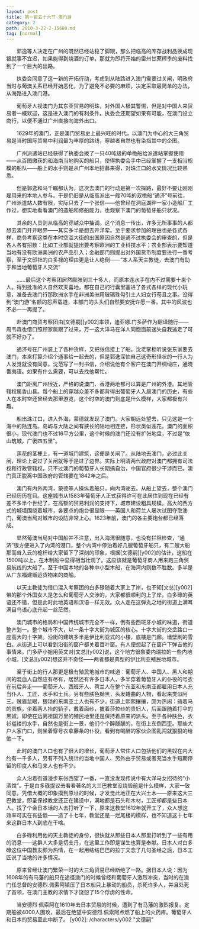 ```yaml
---
layout: post
title: 第一百五十六节 澳门游
category: 2
path: 2010-3-22-2-15600.md
tag: [normal]
---
```


　　郭逸等人决定在广州的既然已经站稳了脚跟，那么把临高的库存战利品换成现银就事不宜迟，如果能得到烧酒的订单，那就为即将开始的雷州甘蔗榨季的废料找到了一个巨大的出路。

　　执委会同意了这一新的开拓行动，考虑到从陆路进入澳门需要过关闸，明政府当时与葡澳关系已经开始恶化，为了避免不必要的麻烦，决定采取最简单的办法，从海路进入澳门港。

　　葡萄牙人视澳门为其东亚贸易的明珠，对外国人极其警惕，但是对中国人来贸易者一概欢迎，这是进入澳门的有利条件。执委会还期望如果有可能，在澳门设立商行，以便不通过广州直接向海外出口。

　　1629年的澳门，正是澳门贸易史上最兴旺的时代，以澳门为中心的大三角贸易是当时国际贸易中利润最为丰厚的路线，穿越者自然也有染指其中的企图。

　　广州派遣站已经获得了执委会拨了一只40吨级的单桅船给派遣站掌握使用——从百图缴获的和海南当地购买的船只，使得执委会手中已经掌握了一支相当规模的船队——船上的水手则是从广州本地招募来得，对珠江口的水文情况比较熟悉。

　　但是郭逸和马千瞩都认为，这次去澳门的行动是第一次探路，最好不要让刚刚雇用来的本地人参与。于是仍旧是从临高派出一艘70吨的双桅船“通济”号前往，广州派遣站人数有限，实际只去了一个张信——他曾经在洞庭湖畔一家小造船厂工作过，想实地看看澳门的造船和修船能力，也观察下澳门的葡萄牙船只状况。

　　其余的人员则从临高的穿越众中抽调。这个消息一传出，许多无所事事的人都想去澳门开开眼界——其实多半是想去开洋荤。至于要求参加的理由也是各式各样，商务考察这类在本时空滥大街的出国原因自然是通不过执委会的审查的，但是各人各有招数：比如工业部就提出要考察欧洲的工业科技水平；农业部表示要知道当地有没有欧洲美洲的农产品引入；金融部门则提出对外国货币制度要进行一番考察，至于文印社的白多禄的理由更是让人绝倒——“本人系天主教徒，去澳门有助于和当地葡萄牙人交流”

　　……最后这个考察团居然膨胀到三十多人，而原本连水手在内不过需要十来个人。得到批准的人自然欢天喜地，都在自己的行囊里塞进了各式各样的现代小玩意，准备去澳门行那欧洲水手在非洲美洲用玻璃珠勾引土人妇女行苟且之事。没得到“澳门游”名额的怨声载道，本部门的头头们自然要安抚许愿一番。其中的风波也不必一一再提了。

　　赴澳门商贸考察团由[文德嗣][y002]率领，迪亚娜.门多萨作为翻译随行——周韦森也借口照顾家属跟了过来，万一这大洋马在洋人同胞面前迷失自我逃走了可就不好办了。

　　通济号在广州装上了各种货样，又把张信接上了船。沈老掌柜听说张东家要去澳门，本来打算介绍个通事给一起去的，但是郭逸深怕自己这奇形怪状的一行人为人发觉就没有同意。沈范写了一封书信，介绍说他有个客户在澳门开绸缎庄，通晓番夷语。如果有什么需要，可以去找他帮忙。

　　澳门距离广州很近，严格的说澳门、香港两地都可以算是广州的外港。其地管辖权属香山县。每个船上的穿越众差不多都背得出葡萄牙人入居澳门的历史，有些人在本时空还曾经去那里游览，这个时空的澳门到底是什么模样，大家都极有兴趣。

　　船出珠江口，进入外海，蒙德就发现了澳门。大家朝远处望去，只见这是一个海中的陆连岛。岛屿与大陆之间有狭长的陆地相连接，形状类似莲花。澳门的面积很小，现代澳门也不过16平方公里，这个时候的澳门还没有扩张地盘，不过是“依山筑城，广袤四五里”。

　　莲花的茎梗上，有一道城门建筑，这便是关闸了。从陆地去澳门，必过此关闸，理论上说过了关闸就等于是过了边界。实际上明清两代政府对澳门都拥有司法权和行政管辖权，只不过澳门的葡萄牙人长期搞自治，中国官府很少干涉而已。澳门真正脱离中国政府的管辖要在1842年之后。

　　澳门有内外两湾，蒙德等人操纵着船只，向内湾驶去。从船上望去，整个澳门已经历历在目。这座城市从1583年葡萄牙人正式获得许可在此居住到现在已经有差不多半个世纪了，在高额的贸易利润的支持下，城市建设粗具规模。高大的西方式的城墙围绕着城市，各要点的炮台很显眼——英国人和荷兰人屡次试图夺取澳门，葡澳当局对城市的设防非常上心。1623年前，澳门的各主要炮台都已经落成。

　　显然葡澳当局对中国船并不注意，出入海湾很随意，也没有拦阻检查，“通济”很方便进入了内湾的港口，整个内湾中停泊着好几艘葡萄牙船只，有二艘大船那高耸入云的桅杆给大家留下了深刻的印象，根据[文德嗣][y002]的估计，这船在1500吨以上，在木制船中显得相当壮观了。这应该就是葡萄牙商人用来跑三角贸易航线的大船了。至于中国本地的各种中小型木船，在海湾内则数不胜数。多半是从广东福建贩运货物来的商船。

　　以天主教徒为借口混入考察团的白多碌随着大家上了岸，也不知[文总][y002]带的那个外国女人是怎么和葡萄牙人交涉的，大家都很顺利的上了岸。白多碌的英语还不错，但是此时此地英语和汉语一样无效。众人走在这弹丸之地的街道上满耳满目鸟语心底升起一丝茫然。

　　澳门城市的格局和中国传统城市完全不一样，倒有些西班牙小城的味道，街道整齐划一。整个城市不大，以一条十字大街为城区的核心。十字大街的交岔路口一座高大的十字架。沿街的建筑多半是伊比利亚式的小楼，底楼是门廊。墙壁刷的雪白。从街道上可以看到沿街的窗户都关着百叶窗。有人便想起了在窗户下弹吉他的事情来。门多萨小姐用英文对[文总][y002]说，这个地方很象委内瑞拉的一些内地小城，[文总][y002]想这并不奇怪——两者都是典型的伊比利亚殖民地城市。

　　至于街上的行人那更是极有殖民地城市的味道：葡萄牙人、中国人、黑人和期间的混血人自然应有尽有，居然还有许多日本人，多半穿着葡萄牙人的仆役的号衣在前后奔走——葡萄牙人、西班牙人、荷兰人在整个东亚和东南亚都雇用日本人充当仆人、工匠、水手和士兵。另有些肤色黝黑，头发蜷曲的人物，看起来类似阿三。贼眉鼠眼，猥琐的东南亚土人也有不少。街道上熙熙攘攘，颇为热闹：骑着马的贵族，坐着两人抬的轿子，戴着面纱，披着莎拉纱的贵妇人，后面跟随着打伞的黑奴。即使在远离祖国万里的殖民地里还是保持着原来的派头。至于各种肤色，衣衫褴褛的水手，自然也是街上一景，他们个个醉醺醺的，在街上东倒西歪。那些大户人家门口，则坐着穿号衣拿藤条的仆役，看到有喝醉的家伙企图乱闯就狠狠的给他一下。

　　此时的澳门人口也有了很大的增长，葡萄牙人常住人口包括他们的黑奴在内大约有一千多人，另有不列入统计的当地中国人、另外由于贸易或者充当水手短期停留的印度人和马来人也有不少。

　　众人沿着街道漫步东张西望了一番，一直没发现传说中有大洋马女招待的“小酒馆”。于是白多碌提议去看看著名的大三巴教堂没烧毁前是什么模样，大家一致同意。凭借大概的印象摸到原址的时候，才发觉此地正在大兴土木——原来这大三巴教堂，即圣保禄教堂还正在建设中，满地都是石头和木材，工匠却都是些日本人。找了个会日本话的人去打听了一下，原来这教堂1612年就开工了，众人想这效率可实在有些低——造了十七年，教堂还是一烂尾楼的模样，也不知道这十七年来这群日本人到底在干啥。

　　白多碌利用他的天主教徒的身份，很快就从那些日本人那里打听到了一些有用的消息——这群人大多是切支丹，在这里工作即是谋生也算是奉献。日本人对白多碌这位中国教友颇为热情，在一起用结结巴巴的拉丁文念了几句圣经之后，日本工匠说了当地的许多情况。

　　原来曾经让澳门繁荣一时的大三角贸易已经断绝了一路。据日本人说：因为1608年的有马藩的船只在途径澳门的时候曾经和葡萄牙人激烈冲突，当时的在澳门任总督的安德烈.佩索阿镇压了日本船只上暴动的船员，杀死许多人，并且处死了首领，在澳门主教的求情下才饶恕了15个俘虏的性命。

　　当安德烈·佩索阿在1610年去日本贸易的时候，遭到了有马藩的激烈报复。定期船被4000人围攻，最后在绝望中安德烈.佩索阿点燃了船上的火药库。葡萄牙人和日本的贸易至此中断了。
[y002]: /characters/y002 "文德嗣"
